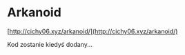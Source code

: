 # Arkanoid
[http://cichy06.xyz/arkanoid/](http://cichy06.xyz/arkanoid/)

Kod zostanie kiedyś dodany...
